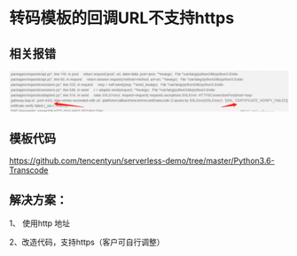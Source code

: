 # 转码模板的回调URL不支持https

## 相关报错

![](.transcode-callback-https_images/error.png)

## 模板代码

https://github.com/tencentyun/serverless-demo/tree/master/Python3.6-Transcode

## 解决方案：
1、 使用http 地址

2、改造代码，支持https（客户可自行调整）
